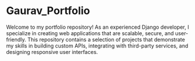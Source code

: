 # Gaurav_Portfolio
Welcome to my portfolio repository! As an experienced Django developer, I specialize in creating web applications that are scalable, secure, and user-friendly. This repository contains a selection of projects that demonstrate my skills in building custom APIs, integrating with third-party services, and designing responsive user interfaces.
